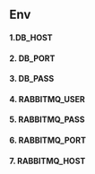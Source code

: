 ## Env
#### 1.DB_HOST
#### 2. DB_PORT
#### 3. DB_PASS
#### 4. RABBITMQ_USER
#### 5. RABBITMQ_PASS
#### 6. RABBITMQ_PORT
#### 7. RABBITMQ_HOST